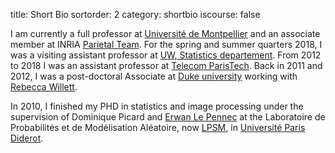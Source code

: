 title: Short Bio
sortorder: 2
category: shortbio
iscourse: false

I am currently a full professor at [Université de Montpellier](https://www.umontpellier.fr/)
and an associate member at INRIA [Parietal Team](http://parietal.saclay.inria.fr/).
For the spring and summer quarters 2018, I was a visiting assistant professor at [UW, Statistics departement](https://www.stat.washington.edu/).
From 2012 to 2018 I was an assistant professor at [Telecom ParisTech](http://telecom-paristech.fr).
Back in 2011 and 2012, I was a post-doctoral Associate at [Duke university](https://www.duke.edu/) working with [Rebecca Willett](https://voices.uchicago.edu/willett/).

In 2010, I finished my PHD in statistics and image processing under the supervision of Dominique Picard and [Erwan Le Pennec](http://www.cmap.polytechnique.fr/~lepennec/) at the Laboratoire de Probabilités et de Modélisation Aléatoire, now [LPSM](http://isidore.lpma.math.upmc.fr/), in [Université Paris Diderot](https://www.univ-paris-diderot.fr/).
